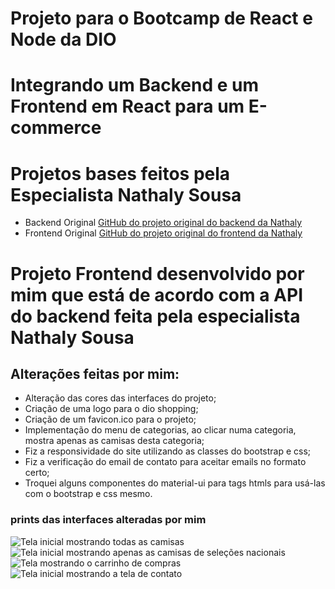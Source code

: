 # Projeto para o Bootcamp de React e Node da DIO

# Integrando um Backend e um Frontend em React para um E-commerce

# Projetos bases feitos pela Especialista Nathaly Sousa
- Backend Original
[GitHub do projeto original do backend da Nathaly](https://github.com/nathyts/api-dioshopping)
- Frontend Original
[GitHub do projeto original do frontend da Nathaly](https://github.com/nathyts/dioshopping)

# Projeto Frontend desenvolvido por mim que está de acordo com a API do backend feita pela especialista Nathaly Sousa

## Alterações feitas por mim:
- Alteração das cores das interfaces do projeto;
- Criação de uma logo para o dio shopping;
- Criação de um favicon.ico para o projeto;
- Implementação do menu de categorias, ao clicar numa categoria, mostra apenas as camisas desta categoria;
- Fiz a responsividade do site utilizando as classes do bootstrap e css;
- Fiz a verificação do email de contato para aceitar emails no formato certo;
- Troquei alguns componentes do material-ui para tags htmls para usá-las com o bootstrap e css mesmo.

### prints das interfaces alteradas por mim
![Tela inicial mostrando todas as camisas](https://github.com/alissonrangel/dioshopping/blob/main/src/images/inicial.png?raw=true)
![Tela inicial mostrando apenas as camisas de seleções nacionais](https://github.com/alissonrangel/dioshopping/blob/main/src/images/inicial2.png?raw=true)
![Tela mostrando o carrinho de compras](https://github.com/alissonrangel/dioshopping/blob/main/src/images/cart.png?raw=true)
![Tela inicial mostrando a tela de contato](https://github.com/alissonrangel/dioshopping/blob/main/src/images/contato.png?raw=true)